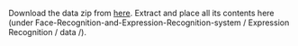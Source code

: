 Download the data zip from [here](https://drive.google.com/file/d/1YdRHBCiVZvayTx5wGfajAmWU-G1wuaFr/view?usp=sharing).
Extract and place all its contents here (under Face-Recognition-and-Expression-Recognition-system / Expression Recognition / data /).
